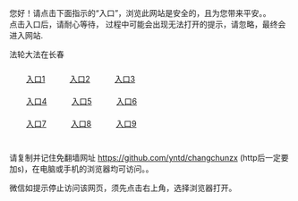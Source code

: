 您好！请点击下面指示的“入口”，浏览此网站是安全的，且为您带来平安。。 <br/>
点击入口后，请耐心等待， 过程中可能会出现无法打开的提示，请忽略，最终会进入网站. </br>

法轮大法在长春<br/>
<div style="padding:10px"><a style="margin:20px" target="_blank" href="https://d3zwksln3g1e1.cloudfront.net/2Qpsp?gsxbhf" id="ccLink1" rel="nofollow">入口1</a> <a target="_blank" style="margin:20px" href="https://dtkrnx3ea1w6r.cloudfront.net/2Qpsp?cjzjt" id="ccLink2" rel="nofollow">入口2</a> <a style="margin:20px" target="_blank" href="https://d2ywk0x2hbjreg.cloudfront.net/2Qpsp?ytgef" id="ccLink3" rel="nofollow">入口3</a></div>

<div style="padding:10px" ><a style="margin:20px" target="_blank" href="https://d3zwksln3g1e1.cloudfront.net/2Qpsp?gsxbhf" id="ccLink4" rel="nofollow">入口4</a> <a style="margin:20px" href="https://dtkrnx3ea1w6r.cloudfront.net/2Qpsp?cjzjt" target="_blank" id="ccLink5" rel="nofollow">入口5</a> <a style="margin:20px" href="https://d2ywk0x2hbjreg.cloudfront.net/2Qpsp?ytgef" target="_blank" id="ccLink6" rel="nofollow">入口6</a></div>

<div style="padding:10px"><a style="margin:20px" target="_blank" href="https://d3zwksln3g1e1.cloudfront.net/2Qpsp?gsxbhf" id="ccLink7" rel="nofollow">入口7</a> <a style="margin:20px" href="https://dtkrnx3ea1w6r.cloudfront.net/2Qpsp?cjzjt" target="_blank" id="ccLink8" rel="nofollow">入口8</a> <a style="margin:20px" target="_blank" href="https://d2ywk0x2hbjreg.cloudfront.net/2Qpsp?ytgef" id="ccLink9" rel="nofollow">入口9</a></div>

<br/>



请复制并记住免翻墙网址 https://github.com/yntd/changchunzx (http后一定要加s)，在电脑或手机的浏览器均可访问。。<br/>

微信如提示停止访问该网页，须先点击右上角，选择浏览器打开。
